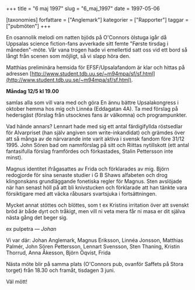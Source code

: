 +++
title = "6 maj 1997"
slug = "6_maj_1997"
date = 1997-05-06

[taxonomies]
forfattare = ["Anglemark"]
kategorier = ["Rapporter"]
taggar = ["pubmöten"]
+++

En osannolik melodi om natten bjöds på O'Connors ölstuga igår då Uppsalas
science fiction-fans avverkade sitt femte "Første tirsdag i måneden"-möte.
Vår vana trogen hade vi emellertid satt oss vid ett bord så långt från scenen
som möjligt, så vi slapp höra den.

<!-- more -->

Matthias preliminära hemsida för EFSF/Upsalafandom är klar och hittas på
adressen
[http://www.student.tdb.uu.se/~m94mpa/sf/sf.html](http://www.student.tdb.uu.se/~m94mpa/sf/sf.html).

**Måndag 12/5 kl 19.00**

samlas alla som vill vara med och göra En ännu bättre Upsalakongress i
oktober hemma hos mig och Linnéa (Eddagatan 4A). Ta med förslag på hedersgäst
(förslag från utsocknes fans är välkomna) och programpunkter.

Vad hände annars? Lennart hade med sig ett antal färdigifyllda röstsedlar för
Alvarpriset (han själv angiven som write-inkandidat) och grämdes över att så
många av de närvarande inte varit aktiva i svensk fandom före 31/12 1995.
John Sören bad om namnförslag på sitt och Riittas nytillskott (ett antal
fantasifulla förslag framfördes och förkastades, Stalin Pettersson inte
minst).

Magnus identitet ifrågasattes av Frida och förklarades av mig. Björn
redogjorde för sina senaste studier i G B Shaws alfabeten och drog
klingonskans grundläggande fonetiska regler för Magnus. Sten avslöjade när
han senast höll på att bli knivstucken och förklarade att han tänkte vara
försiktigare med att väcka råbusars svartsjuka i fortsättningen.

Mycket annat stöttes och blöttes, som t ex Kristins irritation över att
svenskt bröd är både dyrt och tråkigt, men vill ni veta mera får ni masa er
dit själva nästa gång det beger sig.

ex pulpetra
— _Johan_

Vi var där: Johan Anglemark, Magnus Eriksson, Linnéa Jonsson, Matthias
Palmér, John Sören Pettersson, Lennart Svensson, Sten Thaning, Kristin
Thorrud, Anna Åkesson, Björn Öqvist, Frida

Nästa möte blir på samma plats (O'Connors pub, ovanför Saffets på Stora
torget) från 18.30 och framåt, tisdagen 3 juni.

Väl mött!

